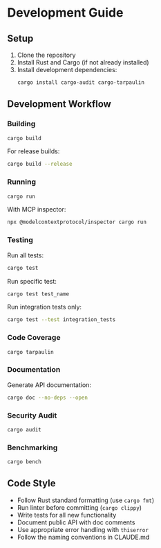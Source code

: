 # Development Guide

## Setup

1. Clone the repository
2. Install Rust and Cargo (if not already installed)
3. Install development dependencies:
   ```bash
   cargo install cargo-audit cargo-tarpaulin
   ```

## Development Workflow

### Building
```bash
cargo build
```

For release builds:
```bash
cargo build --release
```

### Running
```bash
cargo run
```

With MCP inspector:
```bash
npx @modelcontextprotocol/inspector cargo run
```

### Testing

Run all tests:
```bash
cargo test
```

Run specific test:
```bash
cargo test test_name
```

Run integration tests only:
```bash
cargo test --test integration_tests
```

### Code Coverage
```bash
cargo tarpaulin
```

### Documentation

Generate API documentation:
```bash
cargo doc --no-deps --open
```

### Security Audit
```bash
cargo audit
```

### Benchmarking
```bash
cargo bench
```

## Code Style

- Follow Rust standard formatting (use `cargo fmt`)
- Run linter before committing (`cargo clippy`)
- Write tests for all new functionality
- Document public API with doc comments
- Use appropriate error handling with `thiserror`
- Follow the naming conventions in CLAUDE.md

